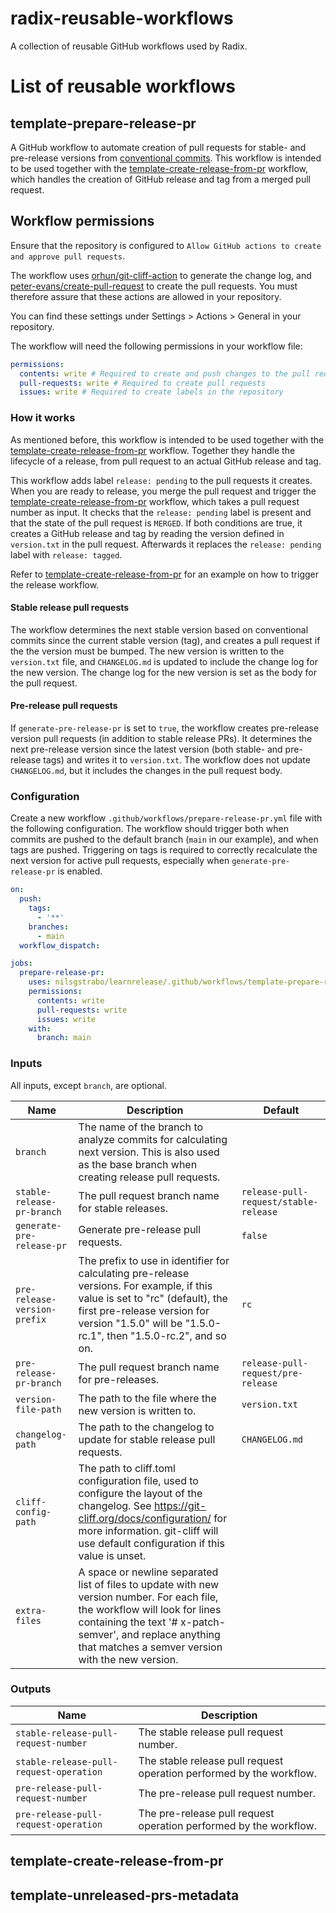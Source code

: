 # radix-reusable-workflows

A collection of reusable GitHub workflows used by Radix.

# List of reusable workflows

## template-prepare-release-pr

A GitHub workflow to automate creation of pull requests for stable- and pre-release versions from [conventional commits](https://www.conventionalcommits.org/en/v1.0.0/). This workflow is intended to be used together with the [template-create-release-from-pr](#template-create-release-from-pr) workflow, which handles the creation of GitHub release and tag from a merged pull request.

## Workflow permissions

Ensure that the repository is configured to `Allow GitHub actions to create and approve pull requests`.

The workflow uses [orhun/git-cliff-action](https://github.com/orhun/git-cliff-action) to generate the change log, and [peter-evans/create-pull-request](https://github.com/peter-evans/create-pull-request) to create the pull requests. You must therefore assure that these actions are allowed in your repository.

You can find these settings under Settings > Actions > General in your repository.

The workflow will need the following permissions in your workflow file:
```yaml
permissions:
  contents: write # Required to create and push changes to the pull request branch
  pull-requests: write # Required to create pull requests
  issues: write # Required to create labels in the repository
```

### How it works

As mentioned before, this workflow is intended to be used together with the [template-create-release-from-pr](#template-create-release-from-pr) workflow. Together they handle the lifecycle of a release, from pull request to an actual GitHub release and tag.

This workflow adds label `release: pending` to the pull requests it creates. When you are ready to release, you merge the pull request and trigger the [template-create-release-from-pr](#template-create-release-from-pr) workflow, which takes a pull request number as input. It checks that the `release: pending` label is present and that the state of the pull request is `MERGED`. If both conditions are true, it creates a GitHub release and tag by reading the version defined in `version.txt` in the pull request. Afterwards it replaces the `release: pending` label with `release: tagged`.

Refer to [template-create-release-from-pr](#template-create-release-from-pr) for an example on how to trigger the release workflow.

#### Stable release pull requests

The workflow determines the next stable version based on conventional commits since the current stable version (tag), and creates a pull request if the the version must be bumped. The new version is written to the `version.txt` file, and `CHANGELOG.md` is updated to include the change log for the new version. The change log for the new version is set as the body for the pull request.

#### Pre-release pull requests

If `generate-pre-release-pr` is set to `true`, the workflow creates pre-release version pull requests (in addition to stable release PRs). It determines the next pre-release version since the latest version (both stable- and pre-release tags) and writes it to `version.txt`. The workflow does not update `CHANGELOG.md`, but it includes the changes in the pull request body.

### Configuration

Create a new workflow `.github/workflows/prepare-release-pr.yml` file with the following configuration. The workflow should trigger both when commits are pushed to the default branch (`main` in our example), and when tags are pushed. Triggering on tags is required to correctly recalculate the next version for active pull requests, especially when `generate-pre-release-pr` is enabled.

```yaml
on:
  push: 
    tags:
      - '**'
    branches: 
      - main
  workflow_dispatch:

jobs:
  prepare-release-pr:
    uses: nilsgstrabo/learnrelease/.github/workflows/template-prepare-release-pr.yml@main # You should pin this to a specific commit for security reasons
    permissions:
      contents: write
      pull-requests: write
      issues: write
    with:
      branch: main
```

### Inputs

All inputs, except `branch`, are optional.

| Name | Description | Default |
| ---- | --- | --- |
| `branch` | The name of the branch to analyze commits for calculating next version. This is also used as the base branch when creating release pull requests. | |
| `stable-release-pr-branch` | The pull request branch name for stable releases. | `release-pull-request/stable-release` |
| `generate-pre-release-pr` | Generate pre-release pull requests. | `false` |
| `pre-release-version-prefix` | The prefix to use in identifier for calculating pre-release versions. For example, if this value is set to "rc" (default), the first pre-release version for version "1.5.0" will be "1.5.0-rc.1", then "1.5.0-rc.2", and so on. | `rc` |
| `pre-release-pr-branch` | The pull request branch name for pre-releases. | `release-pull-request/pre-release` |
| `version-file-path` | The path to the file where the new version is written to. | `version.txt` |
| `changelog-path` | The path to the changelog to update for stable release pull requests. | `CHANGELOG.md` |
| `cliff-config-path` | The path to cliff.toml configuration file, used to configure the layout of the changelog. See https://git-cliff.org/docs/configuration/ for more information. git-cliff will use default configuration if this value is unset. |  |
| `extra-files` | A space or newline separated list of files to update with new version number. For each file, the workflow will look for lines containing the text '# x-patch-semver', and replace anything that matches a semver version with the new version. |  |

### Outputs

| Name | Description |
| ---- | --- |
| `stable-release-pull-request-number` | The stable release pull request number. |
| `stable-release-pull-request-operation` | The stable release pull request operation performed by the workflow. |
| `pre-release-pull-request-number` | The pre-release pull request number. |
| `pre-release-pull-request-operation` | The pre-release pull request operation performed by the workflow. |



## template-create-release-from-pr

## template-unreleased-prs-metadata
